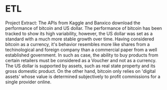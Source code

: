 # ETL
Project
Extract: The APIs from Kaggle and Banxico download the performance of bitcoin and US dollar.
The performance of bitcoin has been tracked to show its high variability, however, the US dollar was set as a standard with a much more stable growth over time.
Having considered bitcoin as a currency, it's behavior resembles more like shares from a techinological and foreign company than a commercial paper from a well established government.
In such as case, the ability to buy products from certain retailers must be considered as a Voucher and not as a currency.
The US dollar is supported by assets, such as real state property and its gross domestic product. 
On the other hand, bitcoin only relies on 'digital assets' whose value is determined subjectively to profit commissions for a single provider online. 




